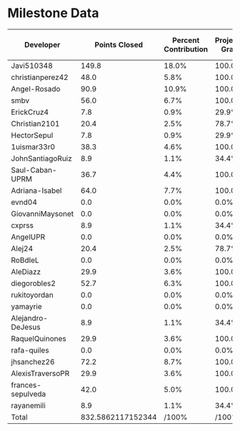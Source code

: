 # Milestone Data

| Developer | Points Closed | Percent Contribution | Projected Grade | Lecture Topic Tasks |
| --------- | ------------- | -------------------- | --------------- | ------------------- |
| Javi510348 | 149.8 | 18.0% | 100.0% | 0 |
| christianperez42 | 48.0 | 5.8% | 100.0% | 0 |
| Angel-Rosado | 90.9 | 10.9% | 100.0% | 0 |
| smbv | 56.0 | 6.7% | 100.0% | 0 |
| ErickCruz4 | 7.8 | 0.9% | 29.9% | 0 |
| Christian2101 | 20.4 | 2.5% | 78.7% | 1 |
| HectorSepul | 7.8 | 0.9% | 29.9% | 0 |
| 1uismar33r0 | 38.3 | 4.6% | 100.0% | 0 |
| JohnSantiagoRuiz | 8.9 | 1.1% | 34.4% | 1 |
| Saul-Caban-UPRM | 36.7 | 4.4% | 100.0% | 0 |
| Adriana-Isabel | 64.0 | 7.7% | 100.0% | 0 |
| evnd04 | 0.0 | 0.0% | 0.0% | 0 |
| GiovanniMaysonet | 0.0 | 0.0% | 0.0% | 0 |
| cxprss | 8.9 | 1.1% | 34.4% | 1 |
| AngelUPR | 0.0 | 0.0% | 0.0% | 0 |
| Alej24 | 20.4 | 2.5% | 78.7% | 1 |
| RoBdIeL | 0.0 | 0.0% | 0.0% | 0 |
| AleDiazz | 29.9 | 3.6% | 100.0% | 1 |
| diegorobles2 | 52.7 | 6.3% | 100.0% | 1 |
| rukitoyordan | 0.0 | 0.0% | 0.0% | 0 |
| yamayrie | 0.0 | 0.0% | 0.0% | 0 |
| Alejandro-DeJesus | 8.9 | 1.1% | 34.4% | 1 |
| RaquelQuinones | 29.9 | 3.6% | 100.0% | 1 |
| rafa-quiles | 0.0 | 0.0% | 0.0% | 0 |
| jhsanchez26 | 72.2 | 8.7% | 100.0% | 0 |
| AlexisTraversoPR | 29.9 | 3.6% | 100.0% | 1 |
| frances-sepulveda | 42.0 | 5.0% | 100.0% | 0 |
| rayanemili | 8.9 | 1.1% | 34.4% | 1 |
| Total | 832.5862117152344 | /100% | /100% | 10 |
